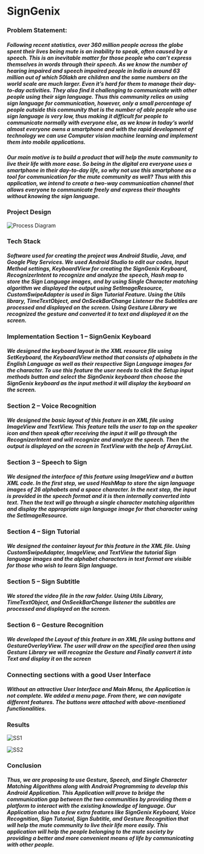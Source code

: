 # SignGenix

### Problem Statement:

##### Following recent statistics, over 360 million people across the globe spent their lives being mute is an inability to speak, often caused by a speech. This is an inevitable matter for those people who can’t express themselves in words through their speech. As we know the number of hearing impaired and speech impaired people in India is around 63 million out of which 50lakh are children and the same numbers on the world scale are much larger. Even it’s hard for them to manage their day-to-day activities. They also find it challenging to communicate with other people using their sign language. Thus this community relies on using sign language for communication, however, only a small percentage of people outside this community that is the number of able people who use sign language is very low, thus making it difficult for people to communicate normally with everyone else, as we know in today’s world almost everyone owns a smartphone and with the rapid development of technology we can use Computer vision machine learning and implement them into mobile applications.
##### Our main motive is to build a product that will help the mute community to live their life with more ease. So being in the digital era everyone uses a smartphone in their day-to-day life, so why not use this smartphone as a tool for communication for the mute community as well? Thus with this application, we intend to create a two-way communication channel that allows everyone to communicate freely and express their thoughts without knowing the sign language.

### Project Design
![Process Diagram](https://github.com/dnyanesh26/SignGenix/assets/69258864/1056471c-78fa-4d63-b3e7-4f8f9c9e9c77)


### Tech Stack
##### Software used for creating the project was Android Studio, Java, and Google Play Services. We used Android Studio to edit our codes, Input Method settings, KeyboardView for creating the SignGenix Keyboard, RecognizerIntent to recognize and analyze the speech, Hash map to store the Sign Language images, and by using Single Character matching algorithm we displayed the output using SetImageResource, CustomSwipeAdapter is used in Sign Tutorial Feature. Using the Utils library, TimeTextObject, and OnSeekBarChange Listener the Subtitles are processed and displayed on the screen. Using Gesture Library we recognized the gesture and converted it to text and displayed it on the screen.

### Implementation Section 1 – SignGenix Keyboard
##### We designed the keyboard layout in the XML resource file using SetKeyboard, the KeyboardView method that consists of alphabets in the English Language as well as their respective Sign Language images for the character. To use this feature the user needs to click the Setup input methods button and select the SignGenix keyboard then choose the SignGenix keyboard as the input method it will display the keyboard on the screen.
### Section 2 – Voice Recognition
##### We designed the basic layout of this feature in an XML file using ImageView and TextView. This feature tells the user to tap on the speaker icon and then speak after receiving the input it will go through the RecognizerIntent and will recognize and analyze the speech. Then the output is displayed on the screen in TextView with the help of ArrayList.
### Section 3 – Speech to Sign
##### We designed the interface of this feature using ImageView and a button XML code. In the first step, we used HashMap to store the sign language images of 26 alphabets and a space character. In the next step, the input is provided in the speech format and it is then internally converted into text. Then the text will go through a single character matching algorithm and display the appropriate sign language image for that character using the SetImageResource.
### Section 4 – Sign Tutorial
##### We designed the container layout for this feature in the XML file. Using CustomSwipeAdapter, ImageView, and TextView the tutorial Sign language images and the alphabet characters in text format are visible for those who wish to learn Sign language.
### Section 5 – Sign Subtitle
##### We stored the video file in the raw folder. Using Utils Library, TimeTextObject, and OnSeekBarChange listener the subtitles are processed and displayed on the screen.
### Section 6 – Gesture Recognition
##### We developed the Layout of this feature in an XML file using buttons and GestureOverlayView. The user will draw on the specified area then using Gesture Library we will recognize the Gesture and Finally convert it into Text and display it on the screen
### Connecting sections with a good User Interface
##### Without an attractive User Interface and Main Menu, the Application is not complete. We added a menu page. From there, we can navigate different features. The buttons were attached with above-mentioned functionalities.

### Results
![SS1](https://github.com/dnyanesh26/SignGenix/assets/69258864/341c84cb-2e2e-45dc-bd96-57634b8658d4)

![SS2](https://github.com/dnyanesh26/SignGenix/assets/69258864/aacbf76f-a5f5-405a-bd4e-a7a45b570f79)



### Conclusion
##### Thus, we are proposing to use Gesture, Speech, and Single Character Matching Algorithms along with Android Programming to develop this Android Application. This Application will prove to bridge the communication gap between the two communities by providing them a platform to interact with the existing knowledge of language. Our Application also has a few extra features like SignGenix Keyboard, Voice Recognition, Sign Tutorial, Sign Subtitle, and Gesture Recognition that will help the mute community to live their life more easily. This application will help the people belonging to the mute society by providing a better and more convenient means of life by communicating with other people.
